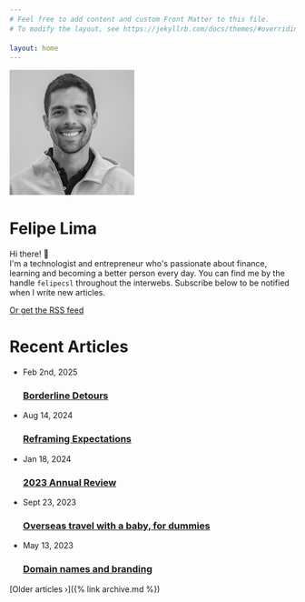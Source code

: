 ```yaml
---
# Feel free to add content and custom Front Matter to this file.
# To modify the layout, see https://jekyllrb.com/docs/themes/#overriding-theme-defaults

layout: home
---
```


<div class="hero">
  <img class="about-avatar" src="/images/avatar-2023-bw.jpg"/>
  <div class="intro-bio">
    <h1 class="brand-font">Felipe Lima</h1>
    <p>
    Hi there! 👋 <br>I'm a technologist and entrepreneur who's passionate about finance, learning
    and becoming a better person every day. You can find me by the handle <code>felipecsl</code>
    throughout the interwebs. Subscribe below to be notified when I write new articles.
    </p>
    <script async data-uid="6486d12bcb" src="https://marvelous-builder-9321.ck.page/6486d12bcb/index.js"></script>
    <div class="text-center">
      <a href="{{ "/feed.xml" | relative_url }}" class="rss-subscribe">Or get the RSS feed</a>
    </div>
  </div>
</div>
<h1>Recent Articles</h1>
<ul class="post-list">
  <li>
    <span class="post-meta">Feb 2nd, 2025</span>
    <h3>
      <a class="post-link" href="/2025/02/02/borderline-detours.html">
        Borderline Detours
      </a>
    </h3>
  </li>
  <li>
    <span class="post-meta">Aug 14, 2024</span>
    <h3>
      <a class="post-link" href="/2024/08/14/reframing-expectations.html">
        Reframing Expectations
      </a>
    </h3>
  </li>
  <li>
    <span class="post-meta">Jan 18, 2024</span>
    <h3>
      <a class="post-link" href="/2024/01/18/2023-annual-review.html">
        2023 Annual Review
      </a>
    </h3>
  </li>
  <li>
    <span class="post-meta">Sept 23, 2023</span>
    <h3>
      <a class="post-link" href="/2023/09/23/overseas-travel-with-baby.html">
        Overseas travel with a baby, for dummies
      </a>
    </h3>
  </li>
  <li>
    <span class="post-meta">May 13, 2023</span>
    <h3>
      <a class="post-link" href="/2023/05/13/moving-to-lima-gl.html">
        Domain names and branding
      </a>
    </h3>
  </li>
</ul>
[Older articles &rsaquo;]({% link archive.md %})
